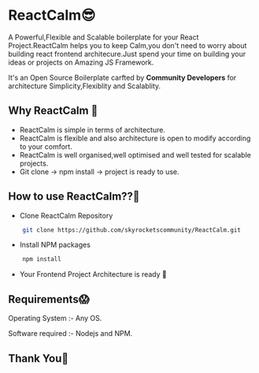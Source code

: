 # ReactCalm😎
A Powerful,Flexible and Scalable boilerplate for your React Project.ReactCalm helps you to keep Calm,you don't need to worry about building react frontend architecure.Just spend your time on building your ideas or projects on Amazing JS Framework. 


It's an Open Source Boilerplate carfted by **Community Developers** for architecture Simplicity,Flexiblity and Scalablity.

## Why ReactCalm 🤔

- ReactCalm is simple in terms of architecture.
- ReactCalm is flexible and also architecture is open to modify according to your comfort.
- ReactCalm is well organised,well optimised and well tested for scalable projects.
- Git clone -> npm install -> project is ready to use. 

## How to use ReactCalm??🧐
- Clone ReactCalm Repository
```bash
    git clone https://github.com/skyrocketscommunity/ReactCalm.git
```
- Install NPM packages 
```bash
    npm install
```
- Your Frontend Project Architecture is ready 🤙

## Requirements😱

 Operating System  :- Any OS.

 Software required :- Nodejs and NPM.


## Thank You🙏
